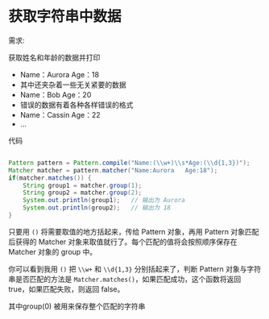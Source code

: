 # 获取字符串中数据

需求:

获取姓名和年龄的数据并打印

- Name：Aurora     Age：18
- 其中还夹杂着一些无关紧要的数据
- Name：Bob       Age：20
- 错误的数据有着各种各样错误的格式
- Name：Cassin     Age：22
- ...

代码

```java

Pattern pattern = Pattern.compile("Name:(\\w+)\\s*Age:(\\d{1,3})");
Matcher matcher = pattern.matcher("Name:Aurora   Age:18");
if(matcher.matches()) {
    String group1 = matcher.group(1);
    String group2 = matcher.group(2);
    System.out.println(group1);   // 输出为 Aurora
    System.out.println(group2);   // 输出为 18
}
```

只要用 `()` 将需要取值的地方括起来，传给 Pattern 对象，再用 Pattern 对象匹配后获得的 Matcher 对象来取值就行了。每个匹配的值将会按照顺序保存在 Matcher 对象的 group 中。

你可以看到我用 `()`  把 `\\w+`  和 `\\d{1,3}` 分别括起来了，判断 Pattern 对象与字符串是否匹配的方法是  `Matcher.matches()`，如果匹配成功，这个函数将返回 true，如果匹配失败，则返回 false。

其中group(0) 被用来保存整个匹配的字符串
